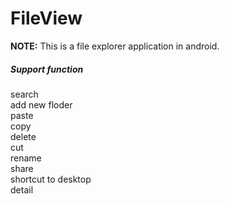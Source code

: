 FileView
========

**NOTE:** This is a file explorer application in android.

<h5 id="function">Support function</h5>

  search  
  add new floder  
  paste  
  copy  
  delete  
  cut  
  rename  
  share  
  shortcut to desktop  
  detail  
